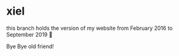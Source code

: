 # xiel

this branch holds the version of my website from February 2016 to September 2019 👏

Bye Bye old friend!

